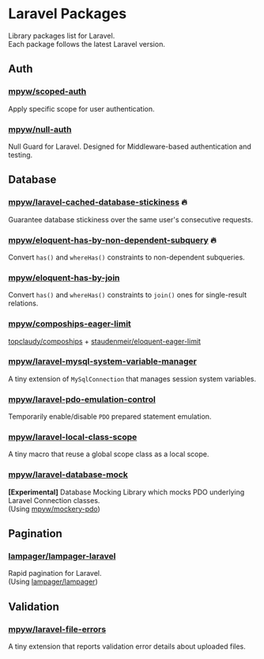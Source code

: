 # Laravel Packages

Library packages list for Laravel.  
Each package follows the latest Laravel version.

## Auth

### [mpyw/scoped-auth](https://github.com/mpyw/scoped-auth)

Apply specific scope for user authentication.

### [mpyw/null-auth](https://github.com/mpyw/null-auth)

Null Guard for Laravel. Designed for Middleware-based authentication and testing.

## Database

### [mpyw/laravel-cached-database-stickiness](https://github.com/mpyw/laravel-cached-database-stickiness) :fire:

Guarantee database stickiness over the same user's consecutive requests.

### [mpyw/eloquent-has-by-non-dependent-subquery](https://github.com/mpyw/eloquent-has-by-non-dependent-subquery) :fire:

Convert `has()` and `whereHas()` constraints to non-dependent subqueries.

### [mpyw/eloquent-has-by-join](https://github.com/mpyw/eloquent-has-by-join)

Convert `has()` and `whereHas()` constraints to `join()` ones for single-result relations.

### [mpyw/compoships-eager-limit](https://github.com/mpyw/compoships-eager-limit)

[topclaudy/compoships](https://github.com/topclaudy/compoships) + [staudenmeir/eloquent-eager-limit](https://github.com/staudenmeir/eloquent-eager-limit)

### [mpyw/laravel-mysql-system-variable-manager](https://github.com/mpyw/laravel-mysql-system-variable-manager)

A tiny extension of `MySqlConnection` that manages session system variables.

### [mpyw/laravel-pdo-emulation-control](https://github.com/mpyw/laravel-pdo-emulation-control)

Temporarily enable/disable `PDO` prepared statement emulation.

### [mpyw/laravel-local-class-scope](https://github.com/mpyw/laravel-local-class-scope)

A tiny macro that reuse a global scope class as a local scope.

### [mpyw/laravel-database-mock](https://github.com/mpyw/laravel-database-mock)

**[Experimental]** Database Mocking Library which mocks PDO underlying Laravel Connection classes.  
(Using [mpyw/mockery-pdo](https://github.com/mpyw/mockery-pdo))

## Pagination

### [lampager/lampager-laravel](https://github.com/lampager/lampager-laravel)

Rapid pagination for Laravel.  
(Using [lampager/lampager](https://github.com/lampager/lampager))

## Validation

### [mpyw/laravel-file-errors](https://github.com/mpyw/laravel-file-errors)

A tiny extension that reports validation error details about uploaded files.
